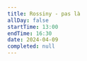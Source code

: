 ```yaml
---
title: Rossiny - pas là
allDay: false
startTime: 13:00
endTime: 16:30
date: 2024-04-09
completed: null
---
```

